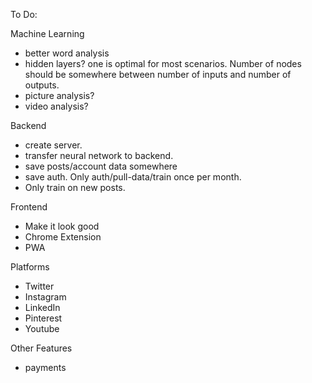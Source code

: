 To Do:

Machine Learning

- better word analysis
- hidden layers? one is optimal for most scenarios. Number of nodes should be somewhere between number of inputs and number of outputs.
- picture analysis?
- video analysis?

Backend

- create server.
- transfer neural network to backend.
- save posts/account data somewhere
- save auth. Only auth/pull-data/train once per month.
- Only train on new posts.

Frontend

- Make it look good
- Chrome Extension
- PWA

Platforms

- Twitter
- Instagram
- LinkedIn
- Pinterest
- Youtube

Other Features

- payments
